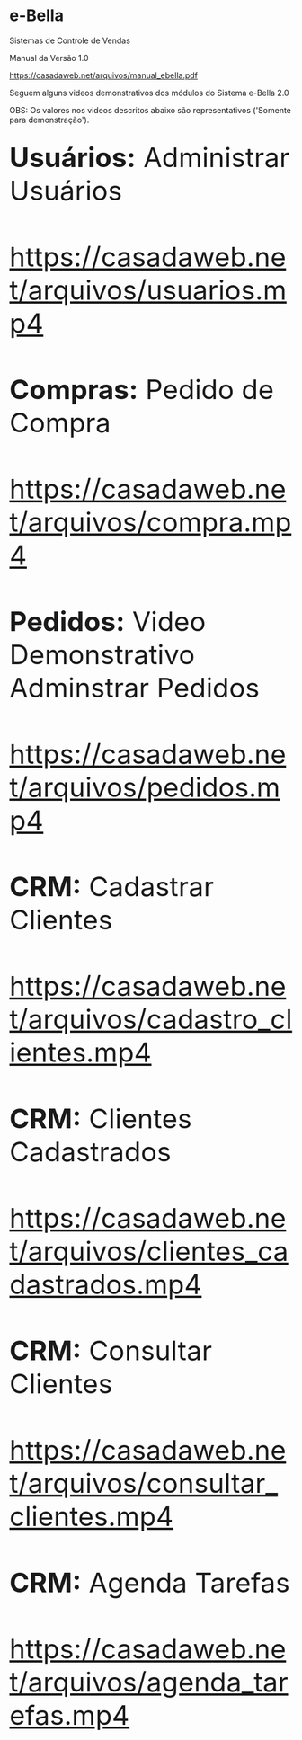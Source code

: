 # e-Bella
 Sistemas de Controle de Vendas

 Manual da Versão 1.0

 <a href="https://casadaweb.net/arquivos/manual_ebella.pdf" target="_blank">https://casadaweb.net/arquivos/manual_ebella.pdf</a>
 
 Seguem alguns videos demonstrativos dos módulos do Sistema e-Bella 2.0
 
 OBS: Os valores nos videos descritos abaixo são representativos ('Somente para demonstração').
 
 ##

<font size="9px">
<b>Usuários:</b> Administrar Usuários
<br><br>
<a href="https://casadaweb.net/arquivos/usuarios.mp4" target="_blank">https://casadaweb.net/arquivos/usuarios.mp4</a>
<br><br> 
<b>Compras:</b> Pedido de Compra
<br><br>
<a href="https://casadaweb.net/arquivos/compra.mp4" target="_blank">https://casadaweb.net/arquivos/compra.mp4</a>
<br><br>
<b>Pedidos:</b> Video Demonstrativo Adminstrar Pedidos
<br><br>
<a href="https://casadaweb.net/arquivos/pedidos.mp4" target="_blank">https://casadaweb.net/arquivos/pedidos.mp4</a>
<br><br> 
<b>CRM:</b> Cadastrar Clientes
<br><br>
<a href="https://casadaweb.net/arquivos/cadastro_clientes.mp4" target="_blank">https://casadaweb.net/arquivos/cadastro_clientes.mp4</a>
<br><br> 
<b>CRM:</b> Clientes Cadastrados
<br><br>
<a href="https://casadaweb.net/arquivos/clientes_cadastrados.mp4" target="_blank">https://casadaweb.net/arquivos/clientes_cadastrados.mp4</a>
<br><br>
<b>CRM:</b> Consultar Clientes
<br><br>
<a href="https://casadaweb.net/arquivos/consultar_clientes.mp4" target="_blank">https://casadaweb.net/arquivos/consultar_clientes.mp4</a>
<br><br> 
<b>CRM:</b> Agenda Tarefas
<br><br>
<a href="https://casadaweb.net/arquivos/agenda_tarefas.mp4" target="_blank">https://casadaweb.net/arquivos/agenda_tarefas.mp4</a>
<br><br> 
</font> 
